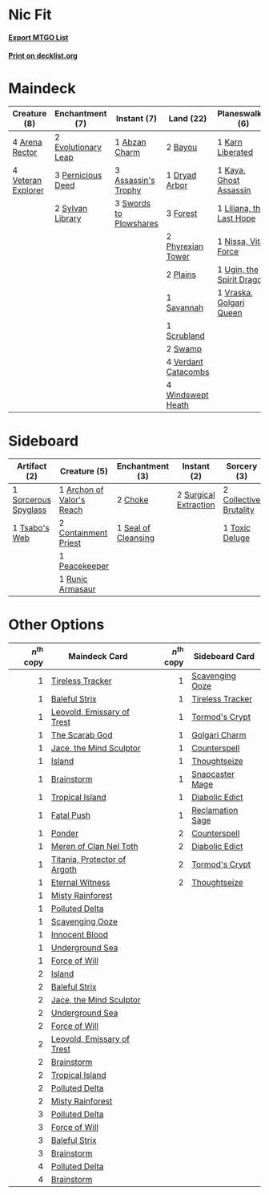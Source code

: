 # Nic Fit

#### [Export MTGO List](../collection/Nic%20Fit/Nic%20Fit.txt)
#### [Print on decklist.org](http://decklist.org/?deckmain=1%09Abzan%20Charm%0A4%09Arena%20Rector%0A3%09Assassin's%20Trophy%0A2%09Bayou%0A4%09Cabal%20Therapy%0A1%09Diabolic%20Intent%0A1%09Dryad%20Arbor%0A2%09Evolutionary%20Leap%0A3%09Forest%0A4%09Green%20Sun's%20Zenith%0A1%09Karn%20Liberated%0A1%09Kaya,%20Ghost%20Assassin%0A1%09Liliana,%20the%20Last%20Hope%0A1%09Night's%20Whisper%0A1%09Nissa,%20Vital%20Force%0A3%09Pernicious%20Deed%0A2%09Phyrexian%20Tower%0A2%09Plains%0A1%09Savannah%0A1%09Scrubland%0A2%09Swamp%0A3%09Swords%20to%20Plowshares%0A2%09Sylvan%20Library%0A1%09Ugin,%20the%20Spirit%20Dragon%0A4%09Verdant%20Catacombs%0A4%09Veteran%20Explorer%0A1%09Vraska,%20Golgari%20Queen%0A4%09Windswept%20Heath&deckside=1%09Archon%20of%20Valor's%20Reach%0A2%09Choke%0A2%09Collective%20Brutality%0A2%09Containment%20Priest%0A1%09Peacekeeper%0A1%09Runic%20Armasaur%0A1%09Seal%20of%20Cleansing%0A1%09Sorcerous%20Spyglass%0A2%09Surgical%20Extraction%0A1%09Toxic%20Deluge%0A1%09Tsabo's%20Web)
# Maindeck

|                                        Creature (8)                                         |                                       Enchantment (7)                                        |                                           Instant (7)                                           |                                          Land (22)                                           |                                          Planeswalker (6)                                          |                                         Sorcery (10)                                          |
|---------------------------------------------------------------------------------------------|----------------------------------------------------------------------------------------------|-------------------------------------------------------------------------------------------------|----------------------------------------------------------------------------------------------|----------------------------------------------------------------------------------------------------|-----------------------------------------------------------------------------------------------|
|4 [Arena Rector](http://gatherer.wizards.com/Pages/Card/Details.aspx?multiverseid=445991)    |2 [Evolutionary Leap](http://gatherer.wizards.com/Pages/Card/Details.aspx?multiverseid=398573)|1 [Abzan Charm](http://gatherer.wizards.com/Pages/Card/Details.aspx?multiverseid=420794)         |2 [Bayou](http://gatherer.wizards.com/Pages/Card/Details.aspx?multiverseid=382860)            |1 [Karn Liberated](http://gatherer.wizards.com/Pages/Card/Details.aspx?multiverseid=397828)         |4 [Cabal Therapy](http://gatherer.wizards.com/Pages/Card/Details.aspx?multiverseid=265166)     |
|4 [Veteran Explorer](http://gatherer.wizards.com/Pages/Card/Details.aspx?multiverseid=247534)|3 [Pernicious Deed](http://gatherer.wizards.com/Pages/Card/Details.aspx?multiverseid=442201)  |3 [Assassin's Trophy](http://gatherer.wizards.com/Pages/Card/Details.aspx?multiverseid=452902)   |1 [Dryad Arbor](http://gatherer.wizards.com/Pages/Card/Details.aspx?multiverseid=282542)      |1 [Kaya, Ghost Assassin](http://gatherer.wizards.com/Pages/Card/Details.aspx?multiverseid=416832)   |1 [Diabolic Intent](http://gatherer.wizards.com/Pages/Card/Details.aspx?multiverseid=429881)   |
|                                                                                             |2 [Sylvan Library](http://gatherer.wizards.com/Pages/Card/Details.aspx?multiverseid=383120)   |3 [Swords to Plowshares](http://gatherer.wizards.com/Pages/Card/Details.aspx?multiverseid=383119)|3 [Forest](http://gatherer.wizards.com/Pages/Card/Details.aspx?multiverseid=439605)           |1 [Liliana, the Last Hope](http://gatherer.wizards.com/Pages/Card/Details.aspx?multiverseid=414388) |4 [Green Sun's Zenith](http://gatherer.wizards.com/Pages/Card/Details.aspx?multiverseid=413711)|
|                                                                                             |                                                                                              |                                                                                                 |2 [Phyrexian Tower](http://gatherer.wizards.com/Pages/Card/Details.aspx?multiverseid=10677)   |1 [Nissa, Vital Force](http://gatherer.wizards.com/Pages/Card/Details.aspx?multiverseid=417736)     |1 [Night's Whisper](http://gatherer.wizards.com/Pages/Card/Details.aspx?multiverseid=413642)   |
|                                                                                             |                                                                                              |                                                                                                 |2 [Plains](http://gatherer.wizards.com/Pages/Card/Details.aspx?multiverseid=439601)           |1 [Ugin, the Spirit Dragon](http://gatherer.wizards.com/Pages/Card/Details.aspx?multiverseid=394086)|                                                                                               |
|                                                                                             |                                                                                              |                                                                                                 |1 [Savannah](http://gatherer.wizards.com/Pages/Card/Details.aspx?multiverseid=383079)         |1 [Vraska, Golgari Queen](http://gatherer.wizards.com/Pages/Card/Details.aspx?multiverseid=452963)  |                                                                                               |
|                                                                                             |                                                                                              |                                                                                                 |1 [Scrubland](http://gatherer.wizards.com/Pages/Card/Details.aspx?multiverseid=383083)        |                                                                                                    |                                                                                               |
|                                                                                             |                                                                                              |                                                                                                 |2 [Swamp](http://gatherer.wizards.com/Pages/Card/Details.aspx?multiverseid=439603)            |                                                                                                    |                                                                                               |
|                                                                                             |                                                                                              |                                                                                                 |4 [Verdant Catacombs](http://gatherer.wizards.com/Pages/Card/Details.aspx?multiverseid=426074)|                                                                                                    |                                                                                               |
|                                                                                             |                                                                                              |                                                                                                 |4 [Windswept Heath](http://gatherer.wizards.com/Pages/Card/Details.aspx?multiverseid=405115)  |                                                                                                    |                                                                                               |


# Sideboard

|                                         Artifact (2)                                          |                                            Creature (5)                                            |                                       Enchantment (3)                                        |                                          Instant (2)                                           |                                           Sorcery (3)                                           |
|-----------------------------------------------------------------------------------------------|----------------------------------------------------------------------------------------------------|----------------------------------------------------------------------------------------------|------------------------------------------------------------------------------------------------|-------------------------------------------------------------------------------------------------|
|1 [Sorcerous Spyglass](http://gatherer.wizards.com/Pages/Card/Details.aspx?multiverseid=435407)|1 [Archon of Valor's Reach](http://gatherer.wizards.com/Pages/Card/Details.aspx?multiverseid=446042)|2 [Choke](http://gatherer.wizards.com/Pages/Card/Details.aspx?multiverseid=430685)            |2 [Surgical Extraction](http://gatherer.wizards.com/Pages/Card/Details.aspx?multiverseid=397706)|2 [Collective Brutality](http://gatherer.wizards.com/Pages/Card/Details.aspx?multiverseid=414380)|
|1 [Tsabo's Web](http://gatherer.wizards.com/Pages/Card/Details.aspx?multiverseid=23228)        |2 [Containment Priest](http://gatherer.wizards.com/Pages/Card/Details.aspx?multiverseid=429862)     |1 [Seal of Cleansing](http://gatherer.wizards.com/Pages/Card/Details.aspx?multiverseid=383085)|                                                                                                |1 [Toxic Deluge](http://gatherer.wizards.com/Pages/Card/Details.aspx?multiverseid=413650)        |
|                                                                                               |1 [Peacekeeper](http://gatherer.wizards.com/Pages/Card/Details.aspx?multiverseid=4584)              |                                                                                              |                                                                                                |                                                                                                 |
|                                                                                               |1 [Runic Armasaur](http://gatherer.wizards.com/Pages/Card/Details.aspx?multiverseid=447336)         |                                                                                              |                                                                                                |                                                                                                 |


# Other Options

|*n*<sup>th</sup> copy|                                             Maindeck Card                                             |*n*<sup>th</sup> copy|                                      Sideboard Card                                       |
|--------------------:|-------------------------------------------------------------------------------------------------------|--------------------:|-------------------------------------------------------------------------------------------|
|                    1|[Tireless Tracker](http://gatherer.wizards.com/Pages/Card/Details.aspx?multiverseid=409997)            |                    1|[Scavenging Ooze](http://gatherer.wizards.com/Pages/Card/Details.aspx?multiverseid=425959) |
|                    1|[Baleful Strix](http://gatherer.wizards.com/Pages/Card/Details.aspx?multiverseid=423507)               |                    1|[Tireless Tracker](http://gatherer.wizards.com/Pages/Card/Details.aspx?multiverseid=409997)|
|                    1|[Leovold, Emissary of Trest](http://gatherer.wizards.com/Pages/Card/Details.aspx?multiverseid=416834)  |                    1|[Tormod's Crypt](http://gatherer.wizards.com/Pages/Card/Details.aspx?multiverseid=389723)  |
|                    1|[The Scarab God](http://gatherer.wizards.com/Pages/Card/Details.aspx?multiverseid=430688)              |                    1|[Golgari Charm](http://gatherer.wizards.com/Pages/Card/Details.aspx?multiverseid=430396)   |
|                    1|[Jace, the Mind Sculptor](http://gatherer.wizards.com/Pages/Card/Details.aspx?multiverseid=382979)     |                    1|[Counterspell](http://gatherer.wizards.com/Pages/Card/Details.aspx?multiverseid=382897)    |
|                    1|[Island](http://gatherer.wizards.com/Pages/Card/Details.aspx?multiverseid=439602)                      |                    1|[Thoughtseize](http://gatherer.wizards.com/Pages/Card/Details.aspx?multiverseid=438676)    |
|                    1|[Brainstorm](http://gatherer.wizards.com/Pages/Card/Details.aspx?multiverseid=382871)                  |                    1|[Snapcaster Mage](http://gatherer.wizards.com/Pages/Card/Details.aspx?multiverseid=425875) |
|                    1|[Tropical Island](http://gatherer.wizards.com/Pages/Card/Details.aspx?multiverseid=383138)             |                    1|[Diabolic Edict](http://gatherer.wizards.com/Pages/Card/Details.aspx?multiverseid=442074)  |
|                    1|[Fatal Push](http://gatherer.wizards.com/Pages/Card/Details.aspx?multiverseid=423724)                  |                    1|[Reclamation Sage](http://gatherer.wizards.com/Pages/Card/Details.aspx?multiverseid=430359)|
|                    1|[Ponder](http://gatherer.wizards.com/Pages/Card/Details.aspx?multiverseid=451051)                      |                    2|[Counterspell](http://gatherer.wizards.com/Pages/Card/Details.aspx?multiverseid=382897)    |
|                    1|[Meren of Clan Nel Toth](http://gatherer.wizards.com/Pages/Card/Details.aspx?multiverseid=430405)      |                    2|[Diabolic Edict](http://gatherer.wizards.com/Pages/Card/Details.aspx?multiverseid=442074)  |
|                    1|[Titania, Protector of Argoth](http://gatherer.wizards.com/Pages/Card/Details.aspx?multiverseid=430376)|                    2|[Tormod's Crypt](http://gatherer.wizards.com/Pages/Card/Details.aspx?multiverseid=389723)  |
|                    1|[Eternal Witness](http://gatherer.wizards.com/Pages/Card/Details.aspx?multiverseid=370427)             |                    2|[Thoughtseize](http://gatherer.wizards.com/Pages/Card/Details.aspx?multiverseid=438676)    |
|                    1|[Misty Rainforest](http://gatherer.wizards.com/Pages/Card/Details.aspx?multiverseid=426065)            |                     |                                                                                           |
|                    1|[Polluted Delta](http://gatherer.wizards.com/Pages/Card/Details.aspx?multiverseid=405104)              |                     |                                                                                           |
|                    1|[Scavenging Ooze](http://gatherer.wizards.com/Pages/Card/Details.aspx?multiverseid=425959)             |                     |                                                                                           |
|                    1|[Innocent Blood](http://gatherer.wizards.com/Pages/Card/Details.aspx?multiverseid=205364)              |                     |                                                                                           |
|                    1|[Underground Sea](http://gatherer.wizards.com/Pages/Card/Details.aspx?multiverseid=383142)             |                     |                                                                                           |
|                    1|[Force of Will](http://gatherer.wizards.com/Pages/Card/Details.aspx?multiverseid=382943)               |                     |                                                                                           |
|                    2|[Island](http://gatherer.wizards.com/Pages/Card/Details.aspx?multiverseid=439602)                      |                     |                                                                                           |
|                    2|[Baleful Strix](http://gatherer.wizards.com/Pages/Card/Details.aspx?multiverseid=423507)               |                     |                                                                                           |
|                    2|[Jace, the Mind Sculptor](http://gatherer.wizards.com/Pages/Card/Details.aspx?multiverseid=382979)     |                     |                                                                                           |
|                    2|[Underground Sea](http://gatherer.wizards.com/Pages/Card/Details.aspx?multiverseid=383142)             |                     |                                                                                           |
|                    2|[Force of Will](http://gatherer.wizards.com/Pages/Card/Details.aspx?multiverseid=382943)               |                     |                                                                                           |
|                    2|[Leovold, Emissary of Trest](http://gatherer.wizards.com/Pages/Card/Details.aspx?multiverseid=416834)  |                     |                                                                                           |
|                    2|[Brainstorm](http://gatherer.wizards.com/Pages/Card/Details.aspx?multiverseid=382871)                  |                     |                                                                                           |
|                    2|[Tropical Island](http://gatherer.wizards.com/Pages/Card/Details.aspx?multiverseid=383138)             |                     |                                                                                           |
|                    2|[Polluted Delta](http://gatherer.wizards.com/Pages/Card/Details.aspx?multiverseid=405104)              |                     |                                                                                           |
|                    2|[Misty Rainforest](http://gatherer.wizards.com/Pages/Card/Details.aspx?multiverseid=426065)            |                     |                                                                                           |
|                    3|[Polluted Delta](http://gatherer.wizards.com/Pages/Card/Details.aspx?multiverseid=405104)              |                     |                                                                                           |
|                    3|[Force of Will](http://gatherer.wizards.com/Pages/Card/Details.aspx?multiverseid=382943)               |                     |                                                                                           |
|                    3|[Baleful Strix](http://gatherer.wizards.com/Pages/Card/Details.aspx?multiverseid=423507)               |                     |                                                                                           |
|                    3|[Brainstorm](http://gatherer.wizards.com/Pages/Card/Details.aspx?multiverseid=382871)                  |                     |                                                                                           |
|                    4|[Polluted Delta](http://gatherer.wizards.com/Pages/Card/Details.aspx?multiverseid=405104)              |                     |                                                                                           |
|                    4|[Brainstorm](http://gatherer.wizards.com/Pages/Card/Details.aspx?multiverseid=382871)                  |                     |                                                                                           |

